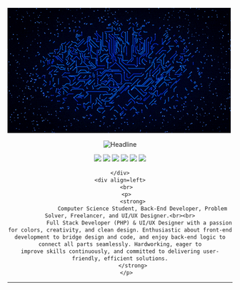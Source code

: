 [![Header](https://github.com/mhmod33/mhmod33/blob/main/High%20Tech%20Internet%20GIF%20by%20Matthew%20Butler.gif)]((https://www.linkedin.com/in/mahmoud-sayed-ali/))
<div>
    <div align=center>
        <img src="https://readme-typing-svg.herokuapp.com?color=%236FDA44&size=32&center=true&vCenter=true&width=600&height=50&lines=Hi+there+I'm+Mahmoud+%F0%9F%91%8B;Computer+Science+Graduate;ITI+Graduate;Full-stack+Developer+PHP+(Laravel);UI/UX+Designer;Freelancer;" alt="Headline" />
    </div>
    <div align=center>
        <p align="center">
          <a href="https://mostaql.com/u/USERNAME"><img src="https://img.shields.io/badge/مستقل-563D7C?style=flat&logo=Mostaql&logoColor=white" /></a>
          <a href="https://khamsat.com/user/USERNAME"><img src="https://img.shields.io/badge/خمسات-F2A900?style=flat&logo=Khamsat&logoColor=white" /></a>
          <a href="https://www.linkedin.com/in/USERNAME"><img src="https://img.shields.io/badge/LinkedIn-0A66C2?style=flat&logo=linkedin&logoColor=white" /></a>
          <a href="https://wa.me/201159403998"><img src="https://img.shields.io/badge/WhatsApp-25D366?style=flat&logo=whatsapp&logoColor=white" /></a>
          <a href="https://www.upwork.com/freelancers/~USERNAME"><img src="https://img.shields.io/badge/Upwork-6fda44?style=flat&logo=upwork&logoColor=white" /></a>
          <a href="https://twitter.com/USERNAME"><img src="https://img.shields.io/badge/X-000000?style=flat&logo=twitter&logoColor=white" /></a>
        </p>


    </div>
    <div align=left>
        <br>
        <p>
            <strong>
                  Computer Science Student, Back-End Developer, Problem Solver, Freelancer, and UI/UX Designer.<br><br>
                Full Stack Developer (PHP) & UI/UX Designer with a passion for colors, creativity, and clean design. Enthusiastic about front-end development to bridge design and code, and enjoy back-end logic to connect all parts seamlessly. Hardworking, eager to                         improve skills continuously, and committed to delivering user-friendly, efficient solutions.
            </strong>
        </p>
      
------
